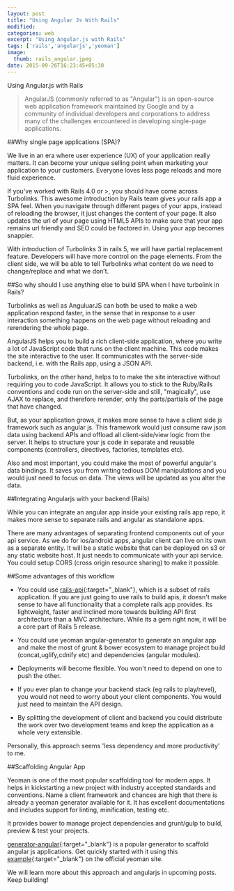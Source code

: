 ```yaml
---
layout: post
title: "Using Angular Js With Rails"
modified:
categories: web
excerpt: "Using Angular.js with Rails"
tags: ['rails','angularjs','yeoman']
image:
  thumb: rails_angular.jpeg
date: 2015-09-26T16:23:45+05:30
---
```


Using Angular.js with Rails

>AngularJS (commonly referred to as "Angular") is an open-source web application framework maintained by Google and by a community of individual developers and corporations to address many of the challenges encountered in developing single-page applications.

##Why single page applications (SPA)?

We live in an era where user experience (UX) of your application really matters. It can become your unique selling point when marketing your application to your customers. Everyone loves less page reloads and more fluid experience.

If you've worked with Rails 4.0 or >, you should have come across Turbolinks. This awesome introduction by Rails team gives your rails app a SPA feel. When you navigate through different pages of your apps, instead of reloading the browser, it just changes the content of your page. It also updates the url of your page using HTML5 APIs to make sure that your app remains url friendly and SEO could be factored in. Using your app becomes snappier.

With introduction of Turbolinks 3 in rails 5, we will have partial replacement feature. Developers will have more control on the page elements. From the client side, we will be able to tell Turbolinks what content do we need to change/replace and what we don’t.

##So why should I use anything else to build SPA when I have turbolink in Rails?

Turbolinks as well as AnguluarJS can both be used to make a web application respond faster, in the sense that in response to a user interaction something happens on the web page without reloading and rerendering the whole page.

AngularJS helps you to build a rich client-side application, where you write a lot of JavaScript code that runs on the client machine. This code makes the site interactive to the user. It communicates with the server-side backend, i.e. with the Rails app, using a JSON API.

Turbolinks, on the other hand, helps to to make the site interactive without requiring you to code JavaScript. It allows you to stick to the Ruby/Rails conventions and code run on the server-side and still, "magically", use AJAX to replace, and therefore rerender, only the parts/partials of the page that have changed.

But, as your application grows, it makes more sense to have a client side js framework such as angular js. This framework would just consume raw json data using backend APIs and offload all client-side/view logic from the server. It helps to structure your js code in separate and reusable components (controllers, directives, factories, templates etc).

Also and most important, you could make the most of powerful angular's data bindings. It saves you from writing tedious DOM manipulations and you would just need to focus on data. The views will be updated as you alter the data.

##Integrating Angularjs with your backend (Rails)

While you can integrate an angular app inside your existing rails app repo, it makes more sense to separate rails and angular as standalone apps.

There are many advantages of separating frontend components out of your api service. As we do for ios/android apps, angular client can live on its own as a separate entity. It will be a static website that can be deployed on s3 or any static website host. It just needs to communicate with your api service. You could setup CORS (cross origin resource sharing) to make it possible.

##Some advantages of this workflow

* You could use [rails-api](https://github.com/rails-api/rails-api){:target="_blank"}, which is a subset of rails application. If you are just going to use rails to build apis, it doesn't make sense to have all functionality that a complete rails app provides. Its lightweight, faster and inclined more towards building API first architecture than a MVC architecture. While its a gem right now, it will be a core part of Rails 5 release.

* You could use yeoman angular-generator to generate an angular app and make the most of grunt & bower ecosystem to manage project build (concat,uglify,cdnify etc) and dependencies (angular modules).

* Deployments will become flexible. You won't need to depend on one to push the other.

* If you ever plan to change your backend stack (eg rails to play/revel), you would not need to worry about your client components. You would just need to maintain the API design.

* By splitting the development of client and backend you could distribute the work over two development teams and keep the application as a whole very extensible.

Personally, this approach seems 'less dependency and more productivity' to me.

##Scaffolding Angular App

Yeoman is one of the most popular scaffolding tool for modern apps. It helps in kickstarting a new project with industry accepted standards and conventions. Name a client framework and chances are high that there is already a yeoman generator available for it. It has excellent documentations and includes support for linting, minification, testing etc.

It provides bower to manage project dependencies and grunt/gulp to build, preview & test your projects.

[generator-angular](https://github.com/yeoman/generator-angular){:target="_blank"} is a popular generator to scaffold angular js applications. Get quickly started with it using this [example](http://yeoman.io/codelab/index.html){:target="_blank"} on the official yeoman site.

We will learn more about this approach and angularjs in upcoming posts.
Keep building!